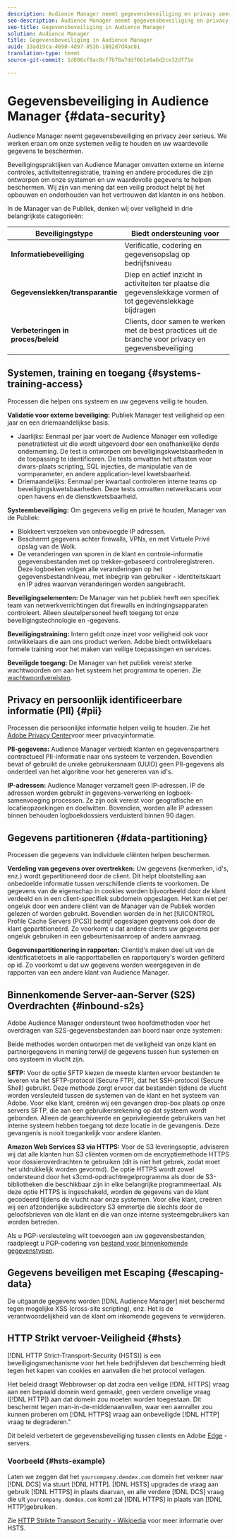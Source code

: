 ```yaml
---
description: Audience Manager neemt gegevensbeveiliging en privacy zeer serieus. We werken eraan om onze systemen veilig te houden en uw waardevolle gegevens te beschermen.
seo-description: Audience Manager neemt gegevensbeveiliging en privacy zeer serieus. We werken eraan om onze systemen veilig te houden en uw waardevolle gegevens te beschermen.
seo-title: Gegevensbeveiliging in Audience Manager
solution: Audience Manager
title: Gegevensbeveiliging in Audience Manager
uuid: 33ad19ca-4690-4d97-853b-1882d7d4ac01
translation-type: tm+mt
source-git-commit: 1d606cf8ac8cf7b78a7ddf661e9a6d2ce32df71e

---
```



# Gegevensbeveiliging in Audience Manager {#data-security}

Audience Manager neemt gegevensbeveiliging en privacy zeer serieus. We werken eraan om onze systemen veilig te houden en uw waardevolle gegevens te beschermen.

Beveiligingspraktijken van Audience Manager omvatten externe en interne controles, activiteitenregistratie, training en andere procedures die zijn ontworpen om onze systemen en uw waardevolle gegevens te helpen beschermen. Wij zijn van mening dat een veilig product helpt bij het opbouwen en onderhouden van het vertrouwen dat klanten in ons hebben.

In de Manager van de Publiek, denken wij over veiligheid in drie belangrijkste categorieën:

| Beveiligingstype | Biedt ondersteuning voor |
|---|---|
| **Informatiebeveiliging** | Verificatie, codering en gegevensopslag op bedrijfsniveau |
| **Gegevenslekken/transparantie** | Diep en actief inzicht in activiteiten ter plaatse die gegevenslekkage vormen of tot gegevenslekkage bijdragen |
| **Verbeteringen in proces/beleid** | Clients, door samen te werken met de best practices uit de branche voor privacy en gegevensbeveiliging |

## Systemen, training en toegang {#systems-training-access}

Processen die helpen ons systeem en uw gegevens veilig te houden.

**Validatie voor externe beveiliging:**  Publiek Manager test veiligheid op een jaar en een driemaandelijkse basis.

* Jaarlijks: Eenmaal per jaar voert de Audience Manager een volledige penetratietest uit die wordt uitgevoerd door een onafhankelijke derde onderneming. De test is ontworpen om beveiligingskwetsbaarheden in de toepassing te identificeren. De tests omvatten het aftasten voor dwars-plaats scripting, SQL injecties, de manipulatie van de vormparameter, en andere application-level kwetsbaarheid.
* Driemaandelijks: Eenmaal per kwartaal controleren interne teams op beveiligingskwetsbaarheden. Deze tests omvatten netwerkscans voor open havens en de dienstkwetsbaarheid.

**Systeembeveiliging:**  Om gegevens veilig en privé te houden, Manager van de Publiek:

* Blokkeert verzoeken van onbevoegde IP adressen.
* Beschermt gegevens achter firewalls, VPNs, en met Virtuele Privé opslag van de Wolk.
* De veranderingen van sporen in de klant en controle-informatie gegevensbestanden met op trekker-gebaseerd controleregistreren. Deze logboeken volgen alle veranderingen op het gegevensbestandniveau, met inbegrip van gebruiker - identiteitskaart en IP adres waarvan veranderingen worden aangebracht.

**Beveiligingselementen:**  De Manager van het publiek heeft een specifiek team van netwerkverrichtingen dat firewalls en indringingsapparaten controleert. Alleen sleutelpersoneel heeft toegang tot onze beveiligingstechnologie en -gegevens.

**Beveiligingstraining:**  Intern geldt onze inzet voor veiligheid ook voor ontwikkelaars die aan ons product werken. Adobe biedt ontwikkelaars formele training voor het maken van veilige toepassingen en services.

**Beveiligde toegang:**  De Manager van het publiek vereist sterke wachtwoorden om aan het systeem het programma te openen. Zie [wachtwoordvereisten](../../reference/password-requirements.md).

## Privacy en persoonlijk identificeerbare informatie (PII) {#pii}

Processen die persoonlijke informatie helpen veilig te houden. Zie het [Adobe Privacy Center](https://www.adobe.com/privacy/advertising-services.html)voor meer privacyinformatie.

**PII-gegevens:**  Audience Manager verbiedt klanten en gegevenspartners contractueel PII-informatie naar ons systeem te verzenden. Bovendien bevat of gebruikt de unieke gebruikersnaam (UUID) geen PII-gegevens als onderdeel van het algoritme voor het genereren van id&#39;s.

**IP-adressen:**  Audience Manager verzamelt geen IP-adressen. IP de adressen worden gebruikt in gegevens-verwerking en logboek-samenvoeging processen. Ze zijn ook vereist voor geografische en locatieopzoekingen en doelwitten. Bovendien, worden alle IP adressen binnen behouden logboekdossiers verduisterd binnen 90 dagen.

## Gegevens partitioneren {#data-partitioning}

Processen die gegevens van individuele cliënten helpen beschermen.

**Verdeling van gegevens over overtrekken:**  Uw gegevens (kenmerken, id&#39;s, enz.) wordt gepartitioneerd door de client. Dit helpt blootstelling aan onbedoelde informatie tussen verschillende clients te voorkomen. De gegevens van de eigenschap in cookies worden bijvoorbeeld door de klant verdeeld en in een client-specifiek subdomein opgeslagen. Het kan niet per ongeluk door een andere cliënt van de Manager van de Publiek worden gelezen of worden gebruikt. Bovendien worden de in het [!UICONTROL Profile Cache Servers (PCS)] bedrijf opgeslagen gegevens ook door de klant gepartitioneerd. Zo voorkomt u dat andere clients uw gegevens per ongeluk gebruiken in een gebeurtenisaanroep of andere aanvraag.

**Gegevenspartitionering in rapporten:**  Clientid&#39;s maken deel uit van de identificatietoets in alle rapporttabellen en rapportquery&#39;s worden gefilterd op id. Zo voorkomt u dat uw gegevens worden weergegeven in de rapporten van een andere klant van Audience Manager.

## Binnenkomende Server-aan-Server (S2S) Overdrachten {#inbound-s2s}

Adobe Audience Manager ondersteunt twee hoofdmethoden voor het overdragen van S2S-gegevensbestanden aan boord naar onze systemen:

Beide methodes worden ontworpen met de veiligheid van onze klant en partnergegevens in mening terwijl de gegevens tussen hun systemen en ons systeem in vlucht zijn.

**SFTP:** Voor de optie SFTP kiezen de meeste klanten ervoor bestanden te leveren via het SFTP-protocol (Secure FTP), dat het SSH-protocol (Secure Shell) gebruikt. Deze methode zorgt ervoor dat bestanden tijdens de vlucht worden versleuteld tussen de systemen van de klant en het systeem van Adobe. Voor elke klant, creëren wij een gevangen drop-box plaats op onze servers SFTP, die aan een gebruikersrekening op dat systeem wordt gebonden. Alleen de gearchiveerde en geprivilegieerde gebruikers van het interne systeem hebben toegang tot deze locatie in de gevangenis. Deze gevangenis is nooit toegankelijk voor andere klanten.

**Amazon Web Services S3 via HTTPS:** Voor de S3 leveringsoptie, adviseren wij dat alle klanten hun S3 cliënten vormen om de encryptiemethode HTTPS voor dossieroverdrachten te gebruiken (dit is niet het gebrek, zodat moet het uitdrukkelijk worden gevormd). De optie HTTPS wordt zowel ondersteund door het s3cmd-opdrachtregelprogramma als door de S3-bibliotheken die beschikbaar zijn in elke belangrijke programmeertaal. Als deze optie HTTPS is ingeschakeld, worden de gegevens van de klant gecodeerd tijdens de vlucht naar onze systemen. Voor elke klant, creëren wij een afzonderlijke subdirectory S3 emmertje die slechts door de geloofsbrieven van die klant en die van onze interne systeemgebruikers kan worden betreden.

Als u PGP-versleuteling wilt toevoegen aan uw gegevensbestanden, raadpleegt u PGP-codering van [bestand voor binnenkomende gegevenstypen](../../integration/sending-audience-data/batch-data-transfer-explained/inbound-file-encryption.md).

## Gegevens beveiligen met Escaping {#escaping-data}

De uitgaande gegevens worden [!DNL Audience Manager] niet beschermd tegen mogelijke XSS (cross-site scripting), enz. Het is de verantwoordelijkheid van de klant om inkomende gegevens te verwijderen.

## HTTP Strikt vervoer-Veiligheid {#hsts}

[!DNL HTTP Strict-Transport-Security (HSTS)] is een beveiligingsmechanisme voor het hele bedrijfsleven dat bescherming biedt tegen het kapen van cookies en aanvallen die het protocol verlagen.

Het beleid draagt Webbrowser op dat zodra een veilige [!DNL HTTPS] vraag aan een bepaald domein werd gemaakt, geen verdere onveilige vraag ([!DNL HTTP]) aan dat domein zou moeten worden toegestaan. Dit beschermt tegen man-in-de-middenaanvallen, waar een aanvaller zou kunnen proberen om [!DNL HTTPS] vraag aan onbeveiligde [!DNL HTTP] vraag te degraderen.&quot;

Dit beleid verbetert de gegevensbeveiliging tussen clients en Adobe [Edge](../../reference/system-components/components-edge.md) -servers.

### Voorbeeld {#hsts-example}

Laten we zeggen dat het `yourcompany.demdex.com` domein het verkeer naar [!DNL DCS] via stuurt [!DNL HTTP]. [!DNL HSTS] upgrades de vraag aan gebruik [!DNL HTTPS] in plaats daarvan, en alle verdere [!DNL DCS] vraag die uit `yourcompany.demdex.com` komt zal [!DNL HTTPS] in plaats van [!DNL HTTP]gebruiken.

Zie [HTTP Strikte Transport Security - Wikipedia](https://en.wikipedia.org/wiki/HTTP_Strict_Transport_Security) voor meer informatie over HSTS.

